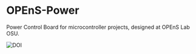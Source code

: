 # OPEnS-Power
Power Control Board for microcontroller projects, designed at OPEnS Lab OSU.

![DOI](https://zenodo.org/badge/164032442.svg)
